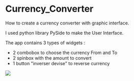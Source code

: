 # Currency_Converter
How to create a currency converter with graphic interface.

I used python library PySide to make the User Interface.

The app contains 3 types of widgets :
- 2 combobox to choose the currency From and To
- 2 spinbox with the amount to convert
- 1 button "inverser devise" to reverse currency

<img src="./user_inteface.jpg">

